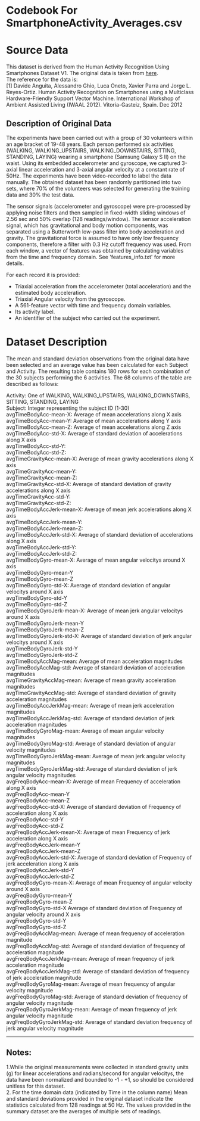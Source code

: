 Codebook For SmartphoneActivity_Averages.csv
============================================

# Source Data
This dataset is derived from the Human Activity Recognition Using Smartphones Dataset V1.  The original data is taken from [here](http://archive.ics.uci.edu/ml/datasets/Human+Activity+Recognition+Using+Smartphones).   
The reference for the data is:   
[1] Davide Anguita, Alessandro Ghio, Luca Oneto, Xavier Parra and Jorge L. Reyes-Ortiz. Human Activity Recognition on Smartphones using a Multiclass Hardware-Friendly Support Vector Machine. International Workshop of Ambient Assisted Living (IWAAL 2012). Vitoria-Gasteiz, Spain. Dec 2012   

## Description of Original Data
The experiments have been carried out with a group of 30 volunteers within an age bracket of 19-48 years. Each person performed six activities (WALKING, WALKING_UPSTAIRS, WALKING_DOWNSTAIRS, SITTING, STANDING, LAYING) wearing a smartphone (Samsung Galaxy S II) on the waist. Using its embedded accelerometer and gyroscope, we captured 3-axial linear acceleration and 3-axial angular velocity at a constant rate of 50Hz. The experiments have been video-recorded to label the data manually. The obtained dataset has been randomly partitioned into two sets, where 70% of the volunteers was selected for generating the training data and 30% the test data. 

The sensor signals (accelerometer and gyroscope) were pre-processed by applying noise filters and then sampled in fixed-width sliding windows of 2.56 sec and 50% overlap (128 readings/window). The sensor acceleration signal, which has gravitational and body motion components, was separated using a Butterworth low-pass filter into body acceleration and gravity. The gravitational force is assumed to have only low frequency components, therefore a filter with 0.3 Hz cutoff frequency was used. From each window, a vector of features was obtained by calculating variables from the time and frequency domain. See 'features_info.txt' for more details. 

For each record it is provided:

- Triaxial acceleration from the accelerometer (total acceleration) and the estimated body acceleration.
- Triaxial Angular velocity from the gyroscope. 
- A 561-feature vector with time and frequency domain variables. 
- Its activity label. 
- An identifier of the subject who carried out the experiment.

# Dataset Description   
The mean and standard deviation observations from the original data have been selected and an average value has been calculated for each Subject and Activity.  The resulting table contains 180 rows for each combination of the 30 subjects performing the 6 activities.  The 68 columns of the table are described as follows:   

Activity:  One of WALKING, WALKING_UPSTAIRS, WALKING_DOWNSTAIRS, SITTING, STANDING, LAYING   
Subject:  Integer representing the subject ID (1-30)   
avgTimeBodyAcc-mean-X:  Average of mean accelerations along X axis   
avgTimeBodyAcc-mean-Y:  Average of mean accelerations along Y axis   
avgTimeBodyAcc-mean-Z:  Average of mean accelerations along Z axis   
avgTimeBodyAcc-std-X: Average of standard deviation of accelerations along X axis   
avgTimeBodyAcc-std-Y:   
avgTimeBodyAcc-std-Z:   
avgTimeGravityAcc-mean-X: Average of mean gravity accelerations along X axis   
avgTimeGravityAcc-mean-Y:   
avgTimeGravityAcc-mean-Z:   
avgTimeGravityAcc-std-X: Average of standard deviation of gravity accelerations along X axis   
avgTimeGravityAcc-std-Y:   
avgTimeGravityAcc-std-Z:   
avgTimeBodyAccJerk-mean-X:  Average of mean jerk accelerations along X axis   
avgTimeBodyAccJerk-mean-Y:   
avgTimeBodyAccJerk-mean-Z:   
avgTimeBodyAccJerk-std-X: Average of standard deviation of accelerations along X axis   
avgTimeBodyAccJerk-std-Y:   
avgTimeBodyAccJerk-std-Z:   
avgTimeBodyGyro-mean-X: Average of mean angular velocitys around X axis   
avgTimeBodyGyro-mean-Y   
avgTimeBodyGyro-mean-Z   
avgTimeBodyGyro-std-X: Average of standard deviation of angular velocitys around X axis   
avgTimeBodyGyro-std-Y   
avgTimeBodyGyro-std-Z   
avgTimeBodyGyroJerk-mean-X: Average of mean jerk angular velocitys around X axis   
avgTimeBodyGyroJerk-mean-Y   
avgTimeBodyGyroJerk-mean-Z   
avgTimeBodyGyroJerk-std-X: Average of standard deviation of jerk angular velocitys around X axis       
avgTimeBodyGyroJerk-std-Y   
avgTimeBodyGyroJerk-std-Z   
avgTimeBodyAccMag-mean: Average of mean acceleration magnitudes   
avgTimeBodyAccMag-std: Average of standard deviation of acceleration magnitudes   
avgTimeGravityAccMag-mean: Average of mean gravity acceleration magnitudes   
avgTimeGravityAccMag-std: Average of standard deviation of gravity acceleration magnitudes   
avgTimeBodyAccJerkMag-mean: Average of mean jerk acceleration magnitudes   
avgTimeBodyAccJerkMag-std: Average of standard deviation of jerk acceleration magnitudes   
avgTimeBodyGyroMag-mean: Average of mean angular velocity magnitudes   
avgTimeBodyGyroMag-std: Average of standard deviation of  angular velocity magnitudes   
avgTimeBodyGyroJerkMag-mean: Average of mean jerk angular velocity magnitudes   
avgTimeBodyGyroJerkMag-std: Average of standard deviation of jerk angular velocity magnitudes   
avgFreqBodyAcc-mean-X: Average of mean Frequency of acceleration along X axis    
avgFreqBodyAcc-mean-Y   
avgFreqBodyAcc-mean-Z   
avgFreqBodyAcc-std-X: Average of standard deviation of Frequency of acceleration along X axis   
avgFreqBodyAcc-std-Y  
avgFreqBodyAcc-std-Z        
avgFreqBodyAccJerk-mean-X:  Average of mean Frequency of jerk acceleration along X axis     
avgFreqBodyAccJerk-mean-Y     
avgFreqBodyAccJerk-mean-Z     
avgFreqBodyAccJerk-std-X:  Average of standard deviation of Frequency of jerk acceleration along X axis      
avgFreqBodyAccJerk-std-Y     
avgFreqBodyAccJerk-std-Z     
avgFreqBodyGyro-mean-X: Average of mean Frequency of angular velocity around X axis    
avgFreqBodyGyro-mean-Y      
avgFreqBodyGyro-mean-Z     
avgFreqBodyGyro-std-X Average of standard deviation of Frequency of angular velocity around X axis   
avgFreqBodyGyro-std-Y     
avgFreqBodyGyro-std-Z       
avgFreqBodyAccMag-mean: Average of mean frequency of acceleration magnitude      
avgFreqBodyAccMag-std:  Average of standard deviation of frequency of acceleration magnitude     
avgFreqBodyAccJerkMag-mean: Average of mean frequency of jerk acceleration magnitude     
avgFreqBodyAccJerkMag-std:   Average of standard deviation of frequency of jerk acceleration magnitude     
avgFreqBodyGyroMag-mean: Average of mean frequency of angular velocity magnitude     
avgFreqBodyGyroMag-std:  Average of standard deviation of frequency of angular velocity magnitude       
avgFreqBodyGyroJerkMag-mean:  Average of mean frequency of jerk angular velocity magnitude      
avgFreqBodyGyroJerkMag-std:  Average of standard deviation frequency of jerk angular velocity magnitude     

**********

## Notes:   
1.While the original measurements were collected in standard gravity units (g) for linear accelerations and radians/second for angular velocitys, the data have been normalized and bounded to -1 - +1, so should be considered unitless for this dataset.   
2. For the time domain data (indicated by Time in the column name) Mean and standard deviations provided in the original dataset indicate the statistics calculated from 128 readings at 50 Hz.  The values provided in the summary dataset are the averages of multiple sets of readings.   
